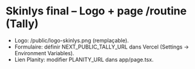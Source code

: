 # Skinlys final – Logo + page /routine (Tally)
- Logo: /public/logo-skinlys.png (remplaçable).
- Formulaire: définir NEXT_PUBLIC_TALLY_URL dans Vercel (Settings → Environment Variables).
- Lien Planity: modifier PLANITY_URL dans app/page.tsx.
